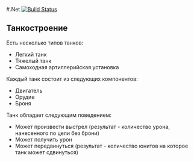 #.Net [![Build Status](https://travis-ci.com/eecs-susu/DotNet.svg?branch=master)](https://travis-ci.com/eecs-susu/DotNet)
## Танкостроение
Есть несколько типов танков:
* Легкий танк
* Тяжелый танк
* Самоходная артиллерийская установка

Каждый танк состоит из следующих компонентов:
* Двигатель
* Орудие
* Броня

Танк обладает следующим поведением:
* Может произвести выстрел (результат - количество урона, нанесенного по цели без брони)
* Может получить урон
* Может передвинуться (результат - количество юнитов на которое танк может сдвинуться)
